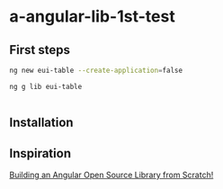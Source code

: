 # a-angular-lib-1st-test

## First steps

```bash
ng new eui-table --create-application=false
```

```bash
ng g lib eui-table
```

```bash

```

## Installation


## Inspiration


[Building an Angular Open Source Library from Scratch!]([https://](https://www.youtube.com/watch?v=qNHdQqYfcKE))